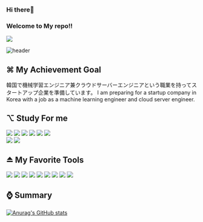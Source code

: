 ### Hi there👋
### Welcome to My repo!!

<a href="https://github.com/59rice"><img src="https://hits.seeyoufarm.com/api/count/incr/badge.svg?url=https%3A%2F%2Fgithub.com%2F59rice&count_bg=%2379C83D&title_bg=%23000000&icon=github.svg&icon_color=%white&title=Github&edge_flat=false)"/></a>

![header](https://capsule-render.vercel.app/api?type=waving&color=gradient&height=200&section=header&text=あさなり%20&fontSize=60&fontColor=d6ace6)         


## ⌘ My Achievement Goal 

韓国で機械学習エンジニア兼クラウドサーバーエンジニアという職業を持ってスタートアップ企業を準備しています。
I am preparing for a startup company in Korea with a job as a machine learning engineer and cloud server engineer.

## ⌥ Study For me

<img src="https://img.shields.io/badge/Java-007396?style=flat-round&logo=Java&logoColor=#007396"/>  <img src="https://img.shields.io/badge/CSS3-1572B6?style=flat-round&logo=CSS3&logoColor=white"/>  <img src="https://img.shields.io/badge/HTML5-white?style=flat-round&logo=HTML5&logoColor=#E34F26"/>  <img src="https://img.shields.io/badge/swift-white?style=flat-round&logo=swift&logoColor=#F05138"/>  <img src="https://img.shields.io/badge/Docker-white?style=flat-round&logo=Docker&logoColor=#2496ED"/>  <img src="https://img.shields.io/badge/Go-white?style=flat-round&logo=Go&logoColor=#00ADD8"/>  
<img src="https://img.shields.io/badge/Python-white?style=flat-round&logo=Python&logoColor=#white"/> <img src="https://img.shields.io/badge/Kotlin-white?style=flat-round&logo=Kotlin&logoColor=#blue"/>

## ⏏︎ My Favorite Tools
<img src="https://img.shields.io/badge/Atom-66595C?style=flat-round&logo=Atom&logoColor=#66595C"/>  <img src="https://img.shields.io/badge/iTerm2-black?style=flat-round&logo=iTerm2&logoColor=#00000"/> <img src="https://img.shields.io/badge/Notion-black?style=flat-round&logo=Notion&logoColor=#white"/>
<img src="https://img.shields.io/badge/VMware-607078?style=flat-round&logo=VMware&logoColor=#white"/> <img src="https://img.shields.io/badge/Jetbrains-Lightgreen?style=flat-round&logo=JetBrains&logoColor=#white"/>  <img src="https://img.shields.io/badge/Android Studio-white?style=flat-round&logo=Android Studio&logoColor=#3DDC84"/>  <img src="https://img.shields.io/badge/Visual Studio Code-007ACC?style=flat-round&logo=Visual Studio Code&logoColor=#3DDC84"/>
 <img src="https://img.shields.io/badge/Wireshark-1679A7?style=flat-round&logo=Wireshark&logoColor=#3DDC84"/>  <img src="https://img.shields.io/badge/github-black?style=flat-round&logo=github&logoColor=#3DDC84"/>
 
 
## ⌚️ Summary
 [![Anurag's GitHub stats](https://github-readme-stats.vercel.app/api?username=59rice)](https://github.com/59rice/github-readme-stats)
 
